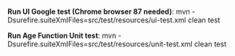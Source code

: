 **Run UI Google test (Chrome browser 87 needed)**: mvn -Dsurefire.suiteXmlFiles=src/test/resources/ui-test.xml clean test

**Run Age Function Unit test**: mvn -Dsurefire.suiteXmlFiles=src/test/resources/unit-test.xml clean test
